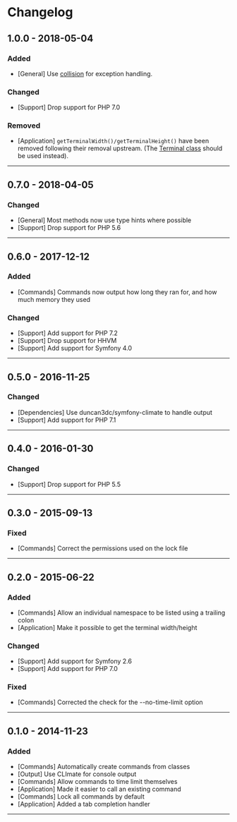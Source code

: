 Changelog
=========

## 1.0.0 - 2018-05-04

### Added

* [General] Use [collision](https://github.com/nunomaduro/collision) for exception handling.

### Changed

* [Support] Drop support for PHP 7.0

### Removed

* [Application] `getTerminalWidth()/getTerminalHeight()` have been removed following their removal upstream. (The [Terminal class](http://symfony.com/blog/new-in-symfony-3-2-console-improvements-part-2) should be used instead).

--------

## 0.7.0 - 2018-04-05

### Changed

* [General] Most methods now use type hints where possible
* [Support] Drop support for PHP 5.6

--------

## 0.6.0 - 2017-12-12

### Added

* [Commands] Commands now output how long they ran for, and how much memory they used

### Changed

* [Support] Add support for PHP 7.2
* [Support] Drop support for HHVM
* [Support] Add support for Symfony 4.0

--------

## 0.5.0 - 2016-11-25

### Changed

* [Dependencies] Use duncan3dc/symfony-climate to handle output
* [Support] Add support for PHP 7.1

--------

## 0.4.0 - 2016-01-30

### Changed

* [Support] Drop support for PHP 5.5

--------

## 0.3.0 - 2015-09-13

### Fixed

* [Commands] Correct the permissions used on the lock file

--------

## 0.2.0 - 2015-06-22

### Added

* [Commands] Allow an individual namespace to be listed using a trailing colon
* [Application] Make it possible to get the terminal width/height

### Changed

* [Support] Add support for Symfony 2.6
* [Support] Add support for PHP 7.0

### Fixed

* [Commands] Corrected the check for the --no-time-limit option

--------

## 0.1.0 - 2014-11-23

### Added

* [Commands] Automatically create commands from classes
* [Output] Use CLImate for console output
* [Commands] Allow commands to time limit themselves
* [Application] Made it easier to call an existing command
* [Commands] Lock all commands by default
* [Application] Added a tab completion handler

--------
